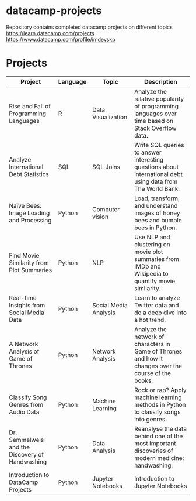 # datacamp-projects
Repository contains completed datacamp projects on different topics  
https://learn.datacamp.com/projects  
https://www.datacamp.com/profile/imdevskp  

# Projects

| Project                                         | Language | Topic                 | Description                                                                                                |
|-------------------------------------------------|----------|-----------------------|------------------------------------------------------------------------------------------------------------|
| Rise and Fall of Programming Languages          | R        | Data Visualization    | Analyze the relative popularity of programming languages over time based on Stack Overflow data.           |
| Analyze International Debt Statistics           | SQL      | SQL Joins             | Write SQL queries to answer interesting questions about international debt using data from The World Bank. |
| Naïve Bees: Image Loading and Processing        | Python   | Computer vision       | Load, transform, and understand images of honey bees and bumble bees in Python.                            |
| Find Movie Similarity from Plot Summaries       | Python   | NLP                   | Use NLP and clustering on movie plot summaries from IMDb and Wikipedia to quantify movie similarity.       |
| Real-time Insights from Social Media Data       | Python   | Social Media Analysis | Learn to analyze Twitter data and do a deep dive into a hot trend.                                         |
| A Network Analysis of Game of Thrones           | Python   | Network Analysis      | Analyze the network of characters in Game of Thrones and how it changes over the course of the books.      |
| Classify Song Genres from Audio Data            | Python   | Machine Learning      | Rock or rap? Apply machine learning methods in Python to classify songs into genres.                       |
| Dr. Semmelweis and the Discovery of Handwashing | Python   | Data Analysis         | Reanalyse the data behind one of the most important discoveries of modern medicine: handwashing.           |
| Introduction to DataCamp Projects               | Python   | Jupyter Notebooks     | Introduction to Jupyter Notebooks                                                                          |
